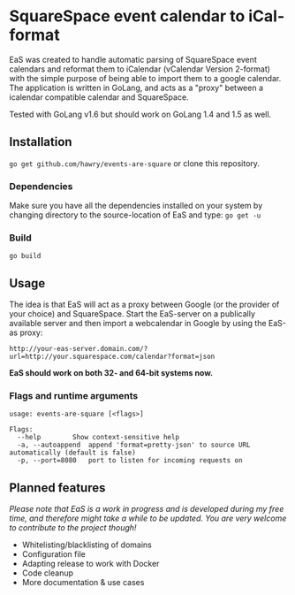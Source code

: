 # SquareSpace event calendar to iCal-format

EaS was created to handle automatic parsing of SquareSpace event calendars and reformat them to iCalendar (vCalendar Version 2-format) with the simple purpose of being able to import them to a google calendar. The application is written in GoLang, and acts as a "proxy" between a icalendar compatible calendar and SquareSpace.

Tested with GoLang v1.6 but should work on GoLang 1.4 and 1.5 as well.

## Installation
`go get github.com/hawry/events-are-square`
or clone this repository.
### Dependencies
Make sure you have all the dependencies installed on your system by changing directory to the source-location of EaS and type:
`go get -u`

### Build
`go build`

## Usage
The idea is that EaS will act as a proxy between Google (or the provider of your choice) and SquareSpace. Start the EaS-server on a publically available server and then import a webcalendar in Google by using the EaS-as proxy:

`http://your-eas-server.domain.com/?url=http://your.squarespace.com/calendar?format=json`

**EaS should work on both 32- and 64-bit systems now.**

### Flags and runtime arguments
```
usage: events-are-square [<flags>]

Flags:
  --help        Show context-sensitive help
  -a, --autoappend  append 'format=pretty-json' to source URL automatically (default is false)
  -p, --port=8080   port to listen for incoming requests on
```

## Planned features

*Please note that EaS is a work in progress and is developed during my free time, and therefore might take a while to be updated. You are very welcome to contribute to the project though!*

* Whitelisting/blacklisting of domains
* Configuration file
* Adapting release to work with Docker
* Code cleanup
* More documentation & use cases
